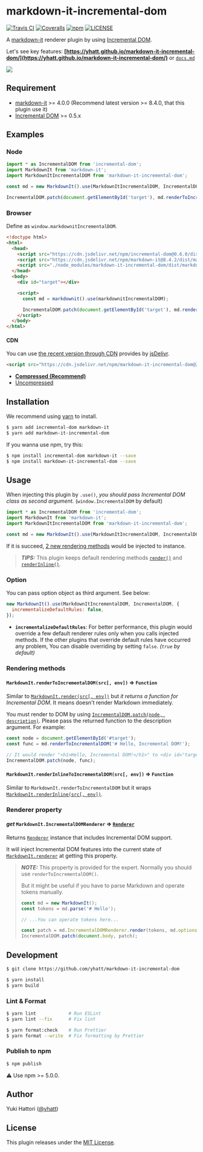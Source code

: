 # markdown-it-incremental-dom

[![Travis CI](https://img.shields.io/travis/yhatt/markdown-it-incremental-dom.svg?style=flat-square)](https://travis-ci.org/yhatt/markdown-it-incremental-dom)
[![Coveralls](https://img.shields.io/coveralls/yhatt/markdown-it-incremental-dom/master.svg?style=flat-square)](https://coveralls.io/github/yhatt/markdown-it-incremental-dom?branch=master)
[![npm](https://img.shields.io/npm/v/markdown-it-incremental-dom.svg?style=flat-square)](https://www.npmjs.com/package/markdown-it-incremental-dom)
[![LICENSE](https://img.shields.io/github/license/yhatt/markdown-it-incremental-dom.svg?style=flat-square)](./LICENSE)

A [markdown-it](https://github.com/markdown-it/markdown-it) renderer plugin by using [Incremental DOM](https://github.com/google/incremental-dom).

Let's see key features: **[https://yhatt.github.io/markdown-it-incremental-dom/](https://yhatt.github.io/markdown-it-incremental-dom/)** or [`docs.md`](docs/docs.md)

[![](./docs/images/repainting-incremental-dom.gif)](https://yhatt.github.io/markdown-it-incremental-dom/)

## Requirement

- [markdown-it](https://github.com/markdown-it/markdown-it) >= 4.0.0 (Recommend latest version >= 8.4.0, that this plugin use it)
- [Incremental DOM](https://github.com/google/incremental-dom) >= 0.5.x

## Examples

### Node

```javascript
import * as IncrementalDOM from 'incremental-dom';
import MarkdownIt from 'markdown-it';
import MarkdownItIncrementalDOM from 'markdown-it-incremental-dom';

const md = new MarkdownIt().use(MarkdownItIncrementalDOM, IncrementalDOM);

IncrementalDOM.patch(document.getElementById('target'), md.renderToIncrementalDOM('# Hello, Incremental DOM!'));
```

### Browser

Define as `window.markdownitIncrementalDOM`.

```html
<!doctype html>
<html>
  <head>
    <script src="https://cdn.jsdelivr.net/npm/incremental-dom@0.6.0/dist/incremental-dom-min.js"></script>
    <script src="https://cdn.jsdelivr.net/npm/markdown-it@8.4.2/dist/markdown-it.min.js"></script>
    <script src="./node_modules/markdown-it-incremental-dom/dist/markdown-it-incremental-dom.min.js"></script>
  </head>
  <body>
    <div id="target"></div>

    <script>
      const md = markdownit().use(markdownitIncrementalDOM);

      IncrementalDOM.patch(document.getElementById('target'), md.renderToIncrementalDOM('# Hello, Incremental DOM!'));
    </script>
  </body>
</html>
```

#### CDN

You can use [the recent version through CDN](https://cdn.jsdelivr.net/npm/markdown-it-incremental-dom@2/dist/markdown-it-incremental-dom.min.js) provides by [jsDelivr](https://www.jsdelivr.com/).

```html
<script src="https://cdn.jsdelivr.net/npm/markdown-it-incremental-dom@2/dist/markdown-it-incremental-dom.min.js"></script>
```

- **[Compressed (Recommend)](https://cdn.jsdelivr.net/npm/markdown-it-incremental-dom@2/dist/markdown-it-incremental-dom.min.js)**
- [Uncompressed](https://cdn.jsdelivr.net/npm/markdown-it-incremental-dom@2/dist/markdown-it-incremental-dom.js)

## Installation

We recommend using [yarn](https://yarnpkg.com/) to install.

```bash
$ yarn add incremental-dom markdown-it
$ yarn add markdown-it-incremental-dom
```

If you wanna use npm, try this:

```bash
$ npm install incremental-dom markdown-it --save
$ npm install markdown-it-incremental-dom --save
```

## Usage

When injecting this plugin by `.use()`, _you should pass Incremental DOM class as second argument._ (`window.IncrementalDOM` by default)

```javascript
import * as IncrementalDOM from 'incremental-dom';
import MarkdownIt from 'markdown-it';
import MarkdownItIncrementalDOM from 'markdown-it-incremental-dom';

const md = new MarkdownIt().use(MarkdownItIncrementalDOM, IncrementalDOM);
```

If it is succeed, [2 new rendering methods](#rendering-methods) would be injected to instance.

> **_TIPS:_** This plugin keeps default rendering methods [`render()`](https://markdown-it.github.io/markdown-it/#MarkdownIt.render) and [`renderInline()`](https://markdown-it.github.io/markdown-it/#MarkdownIt.renderInline).

### Option

You can pass option object as third argument. See below:

```javascript
new MarkdownIt().use(MarkdownItIncrementalDOM, IncrementalDOM, {
  incrementalizeDefaultRules: false,
});
```

- **`incrementalizeDefaultRules`**: For better performance, this plugin would override a few default renderer rules only when you calls injected methods. If the other plugins that override default rules have occurred any problem, You can disable overriding by setting `false`. _(`true` by default)_

### Rendering methods

#### `MarkdownIt.renderToIncrementalDOM(src[, env])` => `Function`

Similar to [`MarkdownIt.render(src[, env])`](https://markdown-it.github.io/markdown-it/#MarkdownIt.render) but _it returns a function for Incremental DOM_. It means doesn't render Markdown immediately.

You must render to DOM by using [`IncrementalDOM.patch(node, description)`](http://google.github.io/incremental-dom/#api/patch). Please pass the returned function to the description argument. For example:

```javascript
const node = document.getElementById('#target');
const func = md.renderToIncrementalDOM('# Hello, Incremental DOM!');

// It would render "<h1>Hello, Incremental DOM!</h1>" to <div id="target">
IncrementalDOM.patch(node, func);
```

#### `MarkdownIt.renderInlineToIncrementalDOM(src[, env])` => `Function`

Similar to `MarkdownIt.renderToIncrementalDOM` but it wraps [`MarkdownIt.renderInline(src[, env])`](https://markdown-it.github.io/markdown-it/#MarkdownIt.renderInline).

### Renderer property

#### _get_ `MarkdownIt.IncrementalDOMRenderer` => [`Renderer`](https://markdown-it.github.io/markdown-it/#Renderer)

Returns [`Renderer`](https://markdown-it.github.io/markdown-it/#Renderer) instance that includes Incremental DOM support.

It will inject Incremental DOM features into the current state of [`MarkdownIt.renderer`](https://markdown-it.github.io/markdown-it/#MarkdownIt.prototype.renderer) at getting this property.

> **_NOTE:_** This property is provided for the expert. Normally you should use `renderToIncrementalDOM()`.
>
> But it might be useful if you have to parse Markdown and operate tokens manually.
>
> ```javascript
> const md = new MarkdownIt();
> const tokens = md.parse('# Hello');
>
> // ...You can operate tokens here...
>
> const patch = md.IncrementalDOMRenderer.render(tokens, md.options);
> IncrementalDOM.patch(document.body, patch);
> ```

## Development

```bash
$ git clone https://github.com/yhatt/markdown-it-incremental-dom

$ yarn install
$ yarn build
```

### Lint & Format

```bash
$ yarn lint            # Run ESLint
$ yarn lint --fix      # Fix lint

$ yarn format:check    # Run Prettier
$ yarn format --write  # Fix formatting by Prettier
```

### Publish to npm

```bash
$ npm publish
```

:warning: Use npm >= 5.0.0.

## Author

Yuki Hattori ([@yhatt](https://github.com/yhatt/))

## License

This plugin releases under the [MIT License](https://github.com/yhatt/markdown-it-incremental-dom/blob/master/LICENSE).
